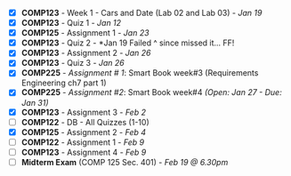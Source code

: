 - [x] **COMP123** - Week 1 - Cars and Date (Lab 02 and Lab 03) - *Jan 19*
- [x] **COMP123** - Quiz 1 - *Jan 12*
- [x] **COMP125** - Assignment 1 - *Jan 23*
- [x] **COMP123** - Quiz 2 - *Jan 19 
      Failed ^ since missed it... FF!
- [x] **COMP123** - Assignment 2 - *Jan 26*
- [x] **COMP123** - Quiz 3 - *Jan 26*
- [x] **COMP225** - *Assignment # 1*: Smart Book week#3 (Requirements Engineering ch7 part 1)
 - [x] **COMP225** - *Assignment #2*: Smart Book week#4 *(Open: Jan 27 - Due: Jan 31)*
 - [x] **COMP123** - Assignment 3 - *Feb 2*
 - [ ] **COMP122** - DB - All Quizzes (1-10)
- [x] **COMP125** - Assignment 2 - *Feb 4*
- [ ] **COMP122** - Assignment 1 - *Feb 9*
- [ ] **COMP123** - Assignment 4 - *Feb 9*
- [ ] **Midterm Exam** (COMP 125 Sec. 401) - *Feb 19 @ 6.30pm*